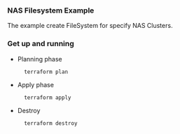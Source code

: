 ### NAS Filesystem Example

The example create FileSystem for specify NAS Clusters.

### Get up and running

* Planning phase

		terraform plan 
    		

* Apply phase

		terraform apply 
		   

* Destroy 

		terraform destroy
